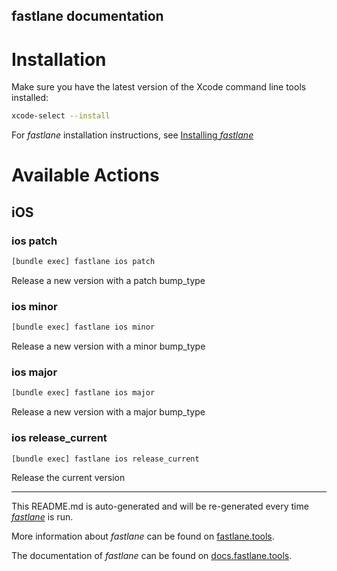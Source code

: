 fastlane documentation
----

# Installation

Make sure you have the latest version of the Xcode command line tools installed:

```sh
xcode-select --install
```

For _fastlane_ installation instructions, see [Installing _fastlane_](https://docs.fastlane.tools/#installing-fastlane)

# Available Actions

## iOS

### ios patch

```sh
[bundle exec] fastlane ios patch
```

Release a new version with a patch bump_type

### ios minor

```sh
[bundle exec] fastlane ios minor
```

Release a new version with a minor bump_type

### ios major

```sh
[bundle exec] fastlane ios major
```

Release a new version with a major bump_type

### ios release_current

```sh
[bundle exec] fastlane ios release_current
```

Release the current version

----

This README.md is auto-generated and will be re-generated every time [_fastlane_](https://fastlane.tools) is run.

More information about _fastlane_ can be found on [fastlane.tools](https://fastlane.tools).

The documentation of _fastlane_ can be found on [docs.fastlane.tools](https://docs.fastlane.tools).
